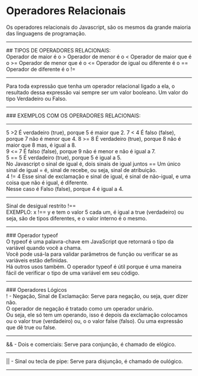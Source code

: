 # Operadores Relacionais
Os operadores relacionais do Javascript, são os mesmos da grande maioria das linguagens de programação.<br>
<hr>
## TIPOS DE OPERADORES RELACIONAIS: <br>
Operador de maior é o >
Operador de menor é o <
Operador de maior que é o >=
Operador de menor que é o <=
Operador de igual ou diferente é o ==
Operador de diferente é o != <br>
<hr>
Para toda expressão que tenha um operador relacional ligado a ela, o resultado dessa expressão vai sempre ser um valor booleano. Um valor do tipo Verdadeiro ou Falso. <br> <hr>
### EXEMPLOS COM OS OPERADORES RELACIONAIS:<br> <hr>
5 >2 É verdadeiro (true), porque 5 é maior que 2.
7 < 4 É falso (false), porque 7 não é menor que 4.
8 >= 8 É verdadeiro (true), porque 8 não é maior que 8 mas, é igual a 8. <br>
9 <= 7 É falso (false), porque 9 não é menor e não é igual a 7. <br>
5 == 5 É verdadeiro (true), porque 5 é igual a 5. <br>No Javascript o sinal de igual é, dois sinais de igual juntos == Um único sinal de igual = é, sinal de recebe, ou seja, sinal de atribuição. <br>
4 != 4 Esse sinal de exclamação e sinal de igual, é sinal de não-igual, e uma coisa que não é igual, é diferente. <br> Nesse caso é Falso (false), porque 4 é igual a 4. <br> <hr>
Sinal de desigual restrito !== <br> EXEMPLO: x !== y e tem o valor 5 cada um, é igual a true (verdadeiro) ou seja, são de tipos diferentes, e o valor interno é o mesmo.<hr>
### Operador typeof <br>
O typeof é uma palavra-chave em JavaScript que retornará o tipo da variável quando você a chama. <br> Você pode usá-la para validar parâmetros de função ou verificar se as variáveis estão definidas. <br> Há outros usos também. O operador typeof é útil porque é uma maneira fácil de verificar o tipo de uma variável em seu código. <br> <hr>
### Operadores Lógicos<br>
! - Negação, Sinal de Exclamação: Serve para negação, ou seja, quer dizer não.<br> O operador de negação é tratado como um operador unário.<br> Ou seja, ele só tem um operando, isso é depois da exclamação colocamos ou o valor true (verdadeiro) ou, o o valor false (falso). Ou uma expressão que dê true ou false. <hr>
&& - Dois e comerciais: Serve para conjunção, é chamado de elógico.<br><hr>
|| - Sinal ou tecla de pipe: Serve para disjunção, é chamado de oulógico. <br><hr>

